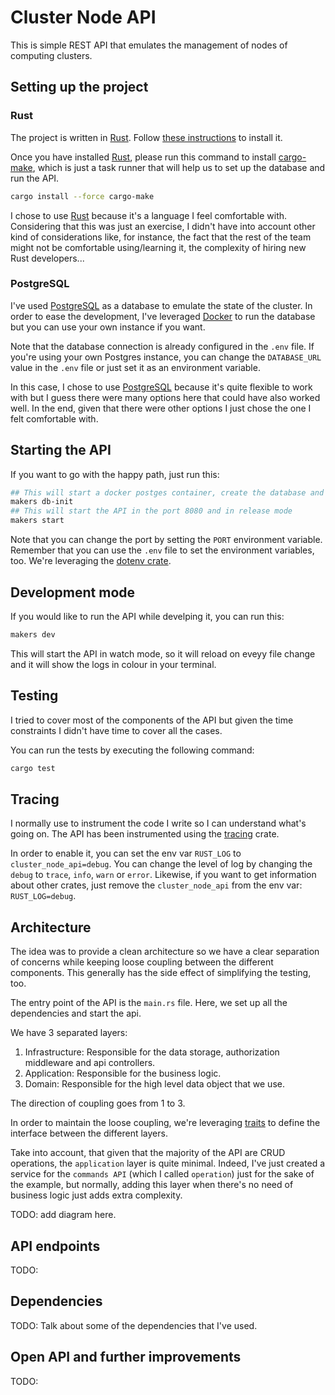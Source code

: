 # Cluster Node API

This is simple REST API that emulates the management of nodes of computing clusters.

## Setting up the project

### Rust

The project is written in [Rust](https://www.rust-lang.org/). Follow [these instructions](https://www.rust-lang.org/tools/install) to install it.

Once you have installed [Rust](https://www.rust-lang.org/), please run this command to install [cargo-make](https://github.com/sagiegurari/cargo-make), which is just a task runner that will help us to set up the database and run the API.

```sh
cargo install --force cargo-make
```

I chose to use [Rust](https://www.rust-lang.org/) because it's a language I feel comfortable with. Considering that this was just an exercise, I didn't have into account other kind of considerations like, for instance, the fact that the rest of the team might not be comfortable using/learning it, the complexity of hiring new Rust developers...

### PostgreSQL

I've used [PostgreSQL](https://www.postgresql.org/) as a database to emulate the state of the cluster. In order to ease the development, I've leveraged [Docker](https://www.docker.com/) to run the database but you can use your own instance if you want.

Note that the database connection is already configured in the `.env` file. If you're using your own Postgres instance, you can change the `DATABASE_URL` value in the `.env` file or just set it as an environment variable.

In this case, I chose to use [PostgreSQL](https://www.postgresql.org/) because it's quite flexible to work with but I guess there were many options here that could have also worked well. In the end, given that there were other options I just chose the one I felt comfortable with.


## Starting the API

If you want to go with the happy path, just run this:

```sh
## This will start a docker postges container, create the database and run the SQL migrations to set it up
makers db-init
## This will start the API in the port 8080 and in release mode
makers start
```

Note that you can change the port by setting the `PORT` environment variable. Remember that you can use the `.env` file to set the environment variables, too. We're leveraging the [dotenv crate](https://docs.rs/dotenv/latest/dotenv/).

## Development mode

If you would like to run the API while develping it, you can run this:

```sh
makers dev
```

This will start the API in watch mode, so it will reload on eveyy file change and it will show the logs in colour in your terminal.


## Testing

I tried to cover most of the components of the API but given the time constraints I didn't have time to cover all the cases.

You can run the tests by executing the following command:

```sh
cargo test
```

## Tracing

I normally use to instrument the code I write so I can understand what's going on. The API has been instrumented using the [tracing](https://docs.rs/tracing/0.1.31/tracing/) crate.

In order to enable it, you can set the env var `RUST_LOG` to `cluster_node_api=debug`. You can change the level of log by changing the `debug` to `trace`, `info`, `warn` or `error`. Likewise, if you want to get information about other crates, just remove the `cluster_node_api` from the env var: `RUST_LOG=debug`.

## Architecture

The idea was to provide a clean architecture so we have a clear separation of concerns while keeping loose coupling between the different components. This generally has the side effect of simplifying the testing, too.

The entry point of the API is the `main.rs` file. Here, we set up all the dependencies and start the api.

We have 3 separated layers:

1. Infrastructure: Responsible for the data storage, authorization middleware and api controllers.
2. Application: Responsible for the business logic.
3. Domain: Responsible for the high level data object that we use.

The direction of coupling goes from 1 to 3. 

In order to maintain the loose coupling, we're leveraging [traits](https://doc.rust-lang.org/book/ch10-02-traits.html) to define the interface between the different layers.

Take into account, that given that the majority of the API are CRUD operations, the `application` layer is quite minimal. Indeed, I've just created a service for the `commands API` (which I called `operation`) just for the sake of the example, but normally, adding this layer when there's no need of business logic just adds extra complexity.

TODO: add diagram here.

## API endpoints

TODO:
## Dependencies

TODO: Talk about some of the dependencies that I've used.

## Open API and further improvements

TODO: